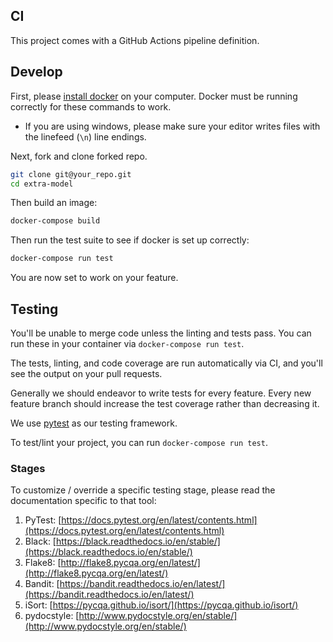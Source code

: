 ## CI

This project comes with a GitHub Actions pipeline definition. 

## Develop

First, please [install docker](https://docs.docker.com/install/) on your computer.
Docker must be running correctly for these commands to work. 

* If you are using windows, please make sure your editor writes files with the linefeed (`\n`) line endings.

Next, fork and clone forked repo.

```bash
git clone git@your_repo.git
cd extra-model
```

Then build an image:

```bash
docker-compose build
```

Then run the test suite to see if docker is set up correctly:

```bash
docker-compose run test
```

You are now set to work on your feature.

## Testing

You'll be unable to merge code unless the linting and tests pass. You can run these in your container via `docker-compose run test`.

The tests, linting, and code coverage are run automatically via CI, and you'll see the output on your pull requests.

Generally we should endeavor to write tests for every feature. 
Every new feature branch should increase the test coverage rather than decreasing it.

We use [pytest](https://docs.pytest.org/en/latest/) as our testing framework.

To test/lint your project, you can run `docker-compose run test`.

### Stages

To customize / override a specific testing stage, please read the documentation specific to that tool:

1. PyTest: [https://docs.pytest.org/en/latest/contents.html](https://docs.pytest.org/en/latest/contents.html)
1. Black: [https://black.readthedocs.io/en/stable/](https://black.readthedocs.io/en/stable/)
1. Flake8: [http://flake8.pycqa.org/en/latest/](http://flake8.pycqa.org/en/latest/)
1. Bandit: [https://bandit.readthedocs.io/en/latest/](https://bandit.readthedocs.io/en/latest/)
1. iSort: [https://pycqa.github.io/isort/](https://pycqa.github.io/isort/)
1. pydocstyle: [http://www.pydocstyle.org/en/stable/](http://www.pydocstyle.org/en/stable/)
